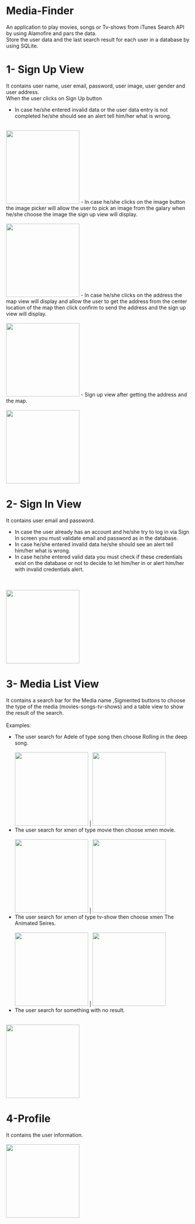 # Media-Finder
An application to play movies, songs or Tv-shows from iTunes Search API by using Alamofire and pars the data.<br/>
Store the user data and the last search result for each user in a database by using SQLite.<br/>
# 1- Sign Up View
It contains user name, user email, password, user image, user gender and user address.<br/>
 When the user clicks on Sign Up button<br/>
- In case he/she entered invalid data or the user data entry is not completed he/she should see an alert tell him/her what is wrong.
<br><br>
<img src = "MediaFinderPics/SignUp1.PNG" width = 200 hight = 200> 
- In case he/she clicks on the image button the image picker will allow the user to pick an image from the galary when he/she choose the image the sign up view will display.
<br><br>
<img src = "MediaFinderPics/ImagePicker.PNG" width = 200 hight = 200> 
- In case he/she clicks on the address the map view will display and allow the user to get the address from the center location of the map then click confirm to send the address and the sign up view will display.
<br><br>
<img src = "MediaFinderPics/Map.PNG" width = 200 hight = 200> 
- Sign up view after getting the address and the map.
<br><br>
<img src = "MediaFinderPics/SignUp2.PNG" width = 200 hight = 200> 

# 2- Sign In View
It contains user email and password.<br/>
- In case the user already has an account and he/she try to log in via Sign In screen you must validate email and password as in the database.<br/>
- In case he/she entered invalid data he/she should see an alert tell him/her what is wrong.<br/>
- In case he/she entered valid data you must check if these credentials exist on the database or not to decide to let him/her in or alert him/her with invalid credentials alert.<br/>
<br><br>
<img src = "MediaFinderPics/SignIn.PNG" width = 200 hight = 300> 

# 3- Media List View
It contains a search bar for the Media name ,Sigmented buttons to choose the type of the media (movies-songs-tv-shows) and a table view to show the result of the search.<br/>
<br/>
Examples:<br/>
- The user search for Adele of type song then choose Rolling in the deep song.
<br><br>
<img src = "MediaFinderPics/MovieListSongs.PNG" width = 200 hight = 200> | <img src = "MediaFinderPics/AdeleRolling.PNG" width = 200 hight = 200><br/>
- The user search for xmen of type movie then choose xmen movie.
<br><br>
<img src = "MediaFinderPics/MovieListMovies.PNG" width = 200 hight = 200> | <img src = "MediaFinderPics/XmenMovie.PNG" width = 200 hight = 200>
- The user search for xmen of type tv-show then choose xmen The Animated Seires.
<br><br>
<img src = "MediaFinderPics/MovieListTV-Shows.PNG" width = 200 hight = 200> | <img src = "MediaFinderPics/xmenseires.PNG" width = 200 hight = 200>
- The user search for something with no result.
<br><br>
<img src = "MediaFinderPics/MovieListNotFound.PNG" width = 200 hight = 200> 

# 4-Profile
It contains the user information.
<br><br>
<img src = "MediaFinderPics/Profile.PNG" width = 200 hight = 200> 
